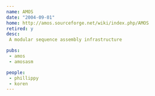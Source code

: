 ```yaml
---
name: AMOS
date: "2004-09-01"
home: http://amos.sourceforge.net/wiki/index.php/AMOS
retired: y
desc:
 A modular sequence assembly infrastructure

pubs:
 - amos
 - amosasm

people:
 - phillippy
 - koren
---
```

